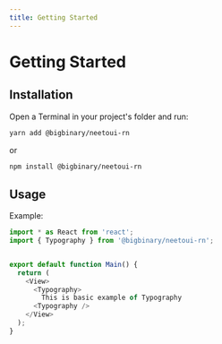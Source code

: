 ```yaml
---
title: Getting Started
---
```


# Getting Started

## Installation

Open a Terminal in your project's folder and run:

```sh
yarn add @bigbinary/neetoui-rn
```

or

```sh
npm install @bigbinary/neetoui-rn
```

## Usage

Example:

```js
import * as React from 'react';
import { Typography } from '@bigbinary/neetoui-rn';


export default function Main() {
  return (
    <View>
      <Typography>
        This is basic example of Typography
      <Typography />
    </View>
  );
}

```
